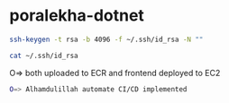 # poralekha-dotnet

```sh
ssh-keygen -t rsa -b 4096 -f ~/.ssh/id_rsa -N ""
```

```bash
cat ~/.ssh/id_rsa
```

O=> both uploaded to ECR and frontend deployed to EC2

```bash
O=> Alhamdulillah automate CI/CD implemented
```
